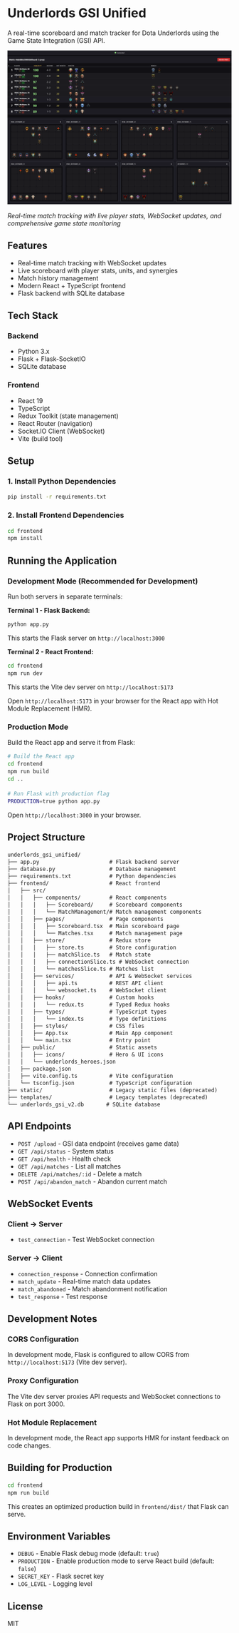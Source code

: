 # Underlords GSI Unified

A real-time scoreboard and match tracker for Dota Underlords using the Game State Integration (GSI) API.

![Development Log - October 23, 2025](dev_log_img/2025-10-23.png)

*Real-time match tracking with live player stats, WebSocket updates, and comprehensive game state monitoring*

## Features

- Real-time match tracking with WebSocket updates
- Live scoreboard with player stats, units, and synergies
- Match history management
- Modern React + TypeScript frontend
- Flask backend with SQLite database

## Tech Stack

### Backend
- Python 3.x
- Flask + Flask-SocketIO
- SQLite database

### Frontend
- React 19
- TypeScript
- Redux Toolkit (state management)
- React Router (navigation)
- Socket.IO Client (WebSocket)
- Vite (build tool)

## Setup

### 1. Install Python Dependencies

```bash
pip install -r requirements.txt
```

### 2. Install Frontend Dependencies

```bash
cd frontend
npm install
```

## Running the Application

### Development Mode (Recommended for Development)

Run both servers in separate terminals:

**Terminal 1 - Flask Backend:**
```bash
python app.py
```
This starts the Flask server on `http://localhost:3000`

**Terminal 2 - React Frontend:**
```bash
cd frontend
npm run dev
```
This starts the Vite dev server on `http://localhost:5173`

Open `http://localhost:5173` in your browser for the React app with Hot Module Replacement (HMR).

### Production Mode

Build the React app and serve it from Flask:

```bash
# Build the React app
cd frontend
npm run build
cd ..

# Run Flask with production flag
PRODUCTION=true python app.py
```

Open `http://localhost:3000` in your browser.

## Project Structure

```
underlords_gsi_unified/
├── app.py                      # Flask backend server
├── database.py                 # Database management
├── requirements.txt            # Python dependencies
├── frontend/                   # React frontend
│   ├── src/
│   │   ├── components/         # React components
│   │   │   ├── Scoreboard/     # Scoreboard components
│   │   │   └── MatchManagement/# Match management components
│   │   ├── pages/              # Page components
│   │   │   ├── Scoreboard.tsx  # Main scoreboard page
│   │   │   └── Matches.tsx     # Match management page
│   │   ├── store/              # Redux store
│   │   │   ├── store.ts        # Store configuration
│   │   │   ├── matchSlice.ts   # Match state
│   │   │   ├── connectionSlice.ts # WebSocket connection
│   │   │   └── matchesSlice.ts # Matches list
│   │   ├── services/           # API & WebSocket services
│   │   │   ├── api.ts          # REST API client
│   │   │   └── websocket.ts    # WebSocket client
│   │   ├── hooks/              # Custom hooks
│   │   │   └── redux.ts        # Typed Redux hooks
│   │   ├── types/              # TypeScript types
│   │   │   └── index.ts        # Type definitions
│   │   ├── styles/             # CSS files
│   │   ├── App.tsx             # Main App component
│   │   └── main.tsx            # Entry point
│   ├── public/                 # Static assets
│   │   ├── icons/              # Hero & UI icons
│   │   └── underlords_heroes.json
│   ├── package.json
│   ├── vite.config.ts          # Vite configuration
│   └── tsconfig.json           # TypeScript configuration
├── static/                     # Legacy static files (deprecated)
├── templates/                  # Legacy templates (deprecated)
└── underlords_gsi_v2.db       # SQLite database
```

## API Endpoints

- `POST /upload` - GSI data endpoint (receives game data)
- `GET /api/status` - System status
- `GET /api/health` - Health check
- `GET /api/matches` - List all matches
- `DELETE /api/matches/:id` - Delete a match
- `POST /api/abandon_match` - Abandon current match

## WebSocket Events

### Client → Server
- `test_connection` - Test WebSocket connection

### Server → Client
- `connection_response` - Connection confirmation
- `match_update` - Real-time match data updates
- `match_abandoned` - Match abandonment notification
- `test_response` - Test response

## Development Notes

### CORS Configuration
In development mode, Flask is configured to allow CORS from `http://localhost:5173` (Vite dev server).

### Proxy Configuration
The Vite dev server proxies API requests and WebSocket connections to Flask on port 3000.

### Hot Module Replacement
In development mode, the React app supports HMR for instant feedback on code changes.

## Building for Production

```bash
cd frontend
npm run build
```

This creates an optimized production build in `frontend/dist/` that Flask can serve.

## Environment Variables

- `DEBUG` - Enable Flask debug mode (default: `true`)
- `PRODUCTION` - Enable production mode to serve React build (default: `false`)
- `SECRET_KEY` - Flask secret key
- `LOG_LEVEL` - Logging level

## License

MIT

